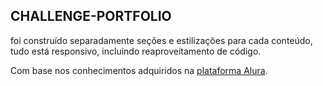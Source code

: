 ## CHALLENGE-PORTFOLIO

<p>foi construído separadamente seções e estilizações para cada conteúdo, tudo está responsivo, incluindo reaproveitamento de código.
</p>


Com base nos conhecimentos adquiridos na [plataforma Alura](https://www.alura.com.br/).